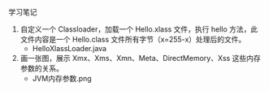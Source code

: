 学习笔记

1. 自定义一个 Classloader，加载一个 Hello.xlass 文件，执行 hello 方法，此文件内容是一个 Hello.class 文件所有字节（x=255-x）处理后的文件。
    * HelloXlassLoader.java 
2. 画一张图，展示 Xmx、Xms、Xmn、Meta、DirectMemory、Xss 这些内存参数的关系。
    * JVM内存参数.png